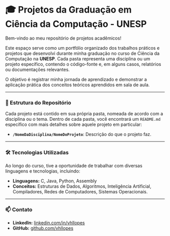 # 🎓 Projetos da Graduação em Ciência da Computação - UNESP

Bem-vindo ao meu repositório de projetos acadêmicos!

Este espaço serve como um portfólio organizado dos trabalhos práticos e projetos que desenvolvi durante minha graduação no curso de Ciência da Computação na **UNESP**. Cada pasta representa uma disciplina ou um projeto específico, contendo o código-fonte e, em alguns casos, relatórios ou documentações relevantes.

O objetivo é registrar minha jornada de aprendizado e demonstrar a aplicação prática dos conceitos teóricos aprendidos em sala de aula.

---

### 📂 Estrutura do Repositório

Cada projeto está contido em sua própria pasta, nomeada de acordo com a disciplina ou o tema. Dentro de cada pasta, você encontrará um `README.md` específico com mais detalhes sobre aquele projeto em particular:

- **`/NomeDaDisciplina/NomeDoProjeto`**: Descrição do que o projeto faz.

---

### 🛠️ Tecnologias Utilizadas

Ao longo do curso, tive a oportunidade de trabalhar com diversas linguagens e tecnologias, incluindo:
- **Linguagens:** C, Java, Python, Assembly
- **Conceitos:** Estruturas de Dados, Algoritmos, Inteligência Artificial, Compiladores, Redes de Computadores, Sistemas Operacionais.

---

### 📫 Contato

- **LinkedIn:** [linkedin.com/in/vhllopes](https://www.linkedin.com/in/vhllopes)
- **GitHub:** [github.com/vhllopes](https://github.com/vhllopes)
